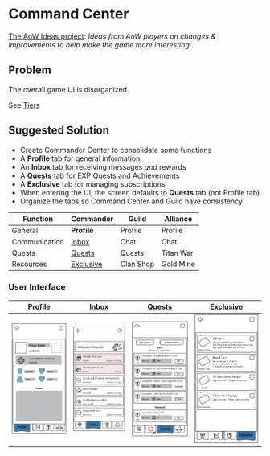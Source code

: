 # Command Center

[The AoW Ideas project](https://github.com/nefarious-kitsune/aow.ideas):
*Ideas from AoW players on changes & improvements to help make the game more interesting.*

## Problem

The overall game UI is disorganized.

See [Tiers](tiers)

## Suggested Solution

* Create Commander Center to consolidate some functions
* A **Profile** tab for general information
* An **Inbox** tab for receiving messages *and* rewards
* A **Quests** tab for [EXP Quests](../quests/exp-quests) and [Achievements](../quests/achievements)
* A **Exclusive** tab for managing subscriptions
* When entering the UI, the screen defaults to **Quests** tab (not Profile tab)
* Organize the tabs so Command Center and Guild have consistency.

| Function      | Commander        | Guild     | Alliance  |
| ------------- | ---------------- | ----------| --------- |
| General       | **Profile**                        | Profile   | Profile   |
| Communication | [Inbox](../inbox/inbox)            | Chat      | Chat      |
| Quests        | [Quests](../quests/exp-quests)     | Quests    | Titan War |
| Resources     | [Exclusive](../shop/subscription)  | Clan Shop | Gold Mine |

### User Interface

| Profile | [Inbox](../inbox/inbox) | [Quests](../quests/exp-quests)   | Exclusive     |
| ------- | ------- | -------- |-------------- |
|![Example](../images/ui-command-center-profile.png)|![Example](../images/ui-command-center-inbox.png)|![Example](../images/ui-command-center-exp-quest.png)|![Example](../images/ui-command-center-subscription.png)|


